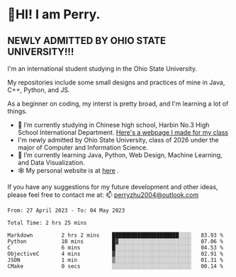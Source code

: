 # 🌄HI! I am Perry. <br> #
## NEWLY ADMITTED BY OHIO STATE UNIVERSITY!!! ##  
I'm an international student studying in the Ohio State University. <br>

My repositories include some small designs and practices of mine in Java, C++, Python, and JS. <br>

As a beginner on coding, my interst is pretty broad, and I'm learning a lot of things. <br>
- 🔭 I’m currently studying in Chinese high school, Harbin No.3 High School International Department. [Here's a webpage I made for my class](https://perry2004.github.io/weirdos/)
- I'm newly admitted by Ohio State University, class of 2026 under the major of Computer and Information Science. 
- 🌱 I’m currently learning Java, Python, Web Design, Machine Learning, and Data Visualization. 
- 🕸️ My personal website is at <a href="https://zhu-yp.cn">here</a> .  

If you have any suggestions for my future development and other ideas, please feel free to contact me at: 📫 [perryzhu2004@outlook.com](mailto:perryzhu2004@outlook.com)

<!--START_SECTION:waka-->

```text
From: 27 April 2023 - To: 04 May 2023

Total Time: 2 hrs 25 mins

Markdown         2 hrs 2 mins    █████████████████████░░░░   83.93 %
Python           10 mins         █▓░░░░░░░░░░░░░░░░░░░░░░░   07.06 %
C                6 mins          █░░░░░░░░░░░░░░░░░░░░░░░░   04.53 %
ObjectiveC       4 mins          ▓░░░░░░░░░░░░░░░░░░░░░░░░   02.91 %
JSON             1 min           ▒░░░░░░░░░░░░░░░░░░░░░░░░   01.31 %
CMake            0 secs          ░░░░░░░░░░░░░░░░░░░░░░░░░   00.14 %
```

<!--END_SECTION:waka-->